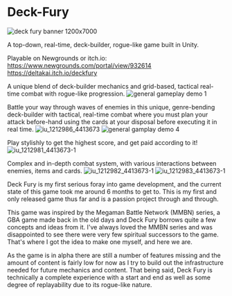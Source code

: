 # Deck-Fury

![deck fury banner 1200x7000](https://github.com/O-Deltakai/Deck-Fury/assets/100399514/3052b68f-e919-44a5-88a1-3bc85c0fcdde)

A top-down, real-time, deck-builder, rogue-like game built in Unity.

Playable on Newgrounds or itch.io:
https://www.newgrounds.com/portal/view/932614
https://deltakai.itch.io/deckfury

A unique blend of deck-builder mechanics and grid-based, tactical real-time combat with rogue-like progression.
![general gameplay demo 1](https://github.com/O-Deltakai/Deck-Fury/assets/100399514/13ddd611-f303-4687-a8e6-79776b447611)

Battle your way through waves of enemies in this unique, genre-bending deck-builder with tactical, real-time combat where you must plan your attack before-hand using the cards at your disposal before executing it in real time.
![iu_1212986_4413673](https://github.com/O-Deltakai/Deck-Fury/assets/100399514/7a8fac8b-00a5-439d-bc04-76271c81cb10)
![general gamplay demo 4](https://github.com/O-Deltakai/Deck-Fury/assets/100399514/f02a6aeb-dd9d-4e32-8610-73ac2dabae4e)


Play stylishly to get the highest score, and get paid according to it!
![iu_1212981_4413673-1](https://github.com/O-Deltakai/Deck-Fury/assets/100399514/81e911aa-f20a-40eb-8fe6-97719eeca892)


Complex and in-depth combat system, with various interactions between enemies, items and cards.
![iu_1212982_4413673-1](https://github.com/O-Deltakai/Deck-Fury/assets/100399514/cb2af26c-e872-45f4-820e-da1b8f1fcbf1)
![iu_1212983_4413673-1](https://github.com/O-Deltakai/Deck-Fury/assets/100399514/6269abe7-b3b6-4ecd-bd55-f960b58bcd68)

Deck Fury is my first serious foray into game development, and the current state of this game took me around 6 months to get to. This is my first and only released game thus far and is a passion project through and through.

This game was inspired by the Megaman Battle Network (MMBN) series, a GBA game made back in the old days and Deck Fury borrows quite a few concepts and ideas from it. I've always loved the MMBN series and was disappointed to see there were very few spiritual successors to the game. That's where I got the idea to make one myself, and here we are.

As the game is in alpha there are still a number of features missing and the amount of content is fairly low for now as I try to build out the infrastructure needed for future mechanics and content. That being said, Deck Fury is technically a complete experience with a start and end as well as some degree of replayability due to its rogue-like nature.


